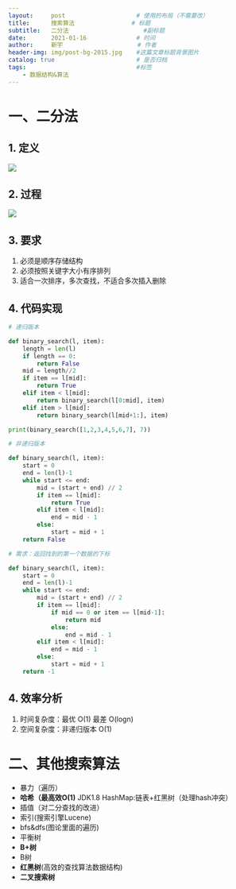 ```yaml
---
layout:     post                    # 使用的布局（不需要改）
title:      搜索算法   				# 标题 
subtitle:   二分法 					#副标题
date:       2021-01-16              # 时间
author:     新宇                     # 作者
header-img: img/post-bg-2015.jpg    #这篇文章标题背景图片
catalog: true                       # 是否归档
tags:                               #标签
    - 数据结构&算法
---
```

# 一、二分法
## 1. 定义
![](https://tva1.sinaimg.cn/large/008eGmZEly1gmrlgl0645j319a0k0dr8.jpg)

## 2. 过程
![](https://tva1.sinaimg.cn/large/008eGmZEly1gmrljtwcqrj30zm0k8wid.jpg)

## 3. 要求
1. 必须是顺序存储结构
2. 必须按照关键字大小有序排列
3. 适合一次排序，多次查找，不适合多次插入删除

## 4. 代码实现
```python
# 递归版本

def binary_search(l, item):
    length = len(l)
    if length == 0:
        return False
    mid = length//2
    if item == l[mid]:
        return True
    elif item < l[mid]:
        return binary_search(l[0:mid], item)
    elif item > l[mid]:
        return binary_search(l[mid+1:], item)

print(binary_search([1,2,3,4,5,6,7], 7))

# 非递归版本

def binary_search(l, item):
    start = 0
    end = len(l)-1
    while start <= end:
        mid = (start + end) // 2
        if item == l[mid]:
            return True
        elif item < l[mid]:
            end = mid - 1
        else:
            start = mid + 1
    return False

# 需求：返回找到的第一个数据的下标

def binary_search(l, item):
    start = 0
    end = len(l)-1
    while start <= end:
        mid = (start + end) // 2
        if item == l[mid]:
            if mid == 0 or item == l[mid-1]:
                return mid
            else:
                end = mid - 1
        elif item < l[mid]:
            end = mid - 1
        else:
            start = mid + 1
    return -1
```

## 4. 效率分析
1. 时间复杂度：最优 O(1)  最差 O(logn)
2. 空间复杂度：非递归版本 O(1)

# 二、其他搜索算法
- 暴力（遍历）
- **哈希（最高效O(1)** JDK1.8 HashMap:链表+红黑树（处理hash冲突）
- 插值（对二分查找的改进）
- 索引(搜索引擎Lucene)
- bfs&dfs(图论里面的遍历)
- 平衡树
- **B+树**
- B树
- **红黑树**(高效的查找算法数据结构)
- **二叉搜索树**